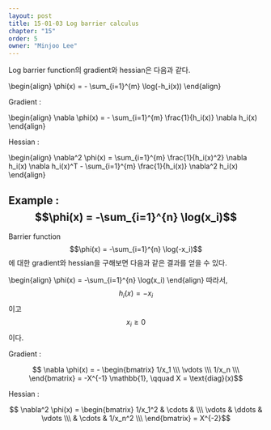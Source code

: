 ```yaml
---
layout: post
title: 15-01-03 Log barrier calculus
chapter: "15"
order: 5
owner: "Minjoo Lee"
---
```

Log barrier function의 gradient와 hessian은 다음과 같다.
>
\begin{align}
\phi(x) = - \sum_{i=1}^{m} \log(-h_i(x))
\end{align}

Gradient :
>
\begin{align}
\nabla \phi(x) = - \sum_{i=1}^{m} \frac{1}{h_i(x)} \nabla h_i(x)
\end{align}

Hessian : 

>
\begin{align}
\nabla^2 \phi(x) = \sum_{i=1}^{m} \frac{1}{h_i(x)^2} \nabla h_i(x) \nabla h_i(x)^T -  \sum_{i=1}^{m} \frac{1}{h_i(x)} \nabla^2 h_i(x)
\end{align}

## Example : $$\phi(x) = -\sum_{i=1}^{n} \log(x_i)$$
Barrier function $$\phi(x) = -\sum_{i=1}^{n} \log(-x_i)$$에 대한 gradient와 hessian을 구해보면 다음과 같은 결과를 얻을 수 있다.
>
\begin{align}
\phi(x) = -\sum_{i=1}^{n} \log(x_i)
\end{align}
따라서, $$h_i(x) =  -x_i$$이고 $$x_i \ge 0$$이다.

Gradient : 
>
$$
\nabla \phi(x) = - 
\begin{bmatrix}
1/x_1 \\\
\vdots \\\
1/x_n \\\
\end{bmatrix}
 = -X^{-1} \mathbb{1}, \qquad X = \text{diag}(x)$$
 
Hessian :
>
$$
\nabla^2 \phi(x) = 
\begin{bmatrix}
1/x_1^2 & \cdots & \\\
\vdots & \ddots & \vdots  \\\
& \cdots & 1/x_n^2 \\\
\end{bmatrix}
 = X^{-2}$$